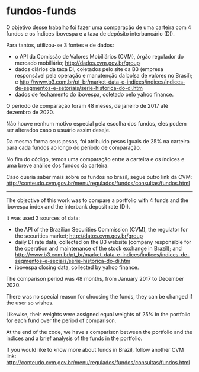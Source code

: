 # fundos-funds

O objetivo desse trabalho foi fazer uma comparação de uma carteira com 4 fundos e os índices Ibovespa e a taxa de depósito interbancário (DI).

Para tantos, utilizou-se 3 fontes e de dados:
- o API da Comissão de Valores Mobiliários (CVM), órgão regulador do mercado mobiliário;
 http://dados.cvm.gov.br/group
- dados diários da taxa DI, coletados pelo site da B3 (empresa responsável pela operação e manutenção da bolsa de valores no Brasil); e
 http://www.b3.com.br/pt_br/market-data-e-indices/indices/indices-de-segmentos-e-setoriais/serie-historica-do-di.htm 
- dados de fechamento do ibovespa, coletado pelo yahoo finance.

 O período de comparação foram 48 meses, de janeiro de 2017 até dezembro de 2020.
 
Não houve nenhum motivo especial pela escolha dos fundos, eles podem ser alterados caso o usuário assim deseje.

Da mesma forma seus pesos, foi atribuido pesos iguais de 25% na carteira para cada fundos ao longo do período de comparação.

No fim do código, temos uma comparação entre a carteira e os índices e uma breve análise dos fundos da carteira.

Caso queria saber mais sobre os fundos no brasil, segue outro link da CVM: http://conteudo.cvm.gov.br/menu/regulados/fundos/consultas/fundos.html

***

The objective of this work was to compare a portfolio with 4 funds and the Ibovespa index and the interbank deposit rate (DI).

It was used 3 sources of data:
- the API of the Brazilian Securities Commission (CVM), the regulator for the securities market;
 http://datos.cvm.gov.br/group
- daily DI rate data, collected on the B3 website (company responsible for the operation and maintenance of the stock exchange in Brazil); and
 http://www.b3.com.br/pt_br/market-data-e-indices/indices/indices-de-segmentos-e-seciais/serie-historica-do-di.htm
- ibovespa closing data, collected by yahoo finance.

 The comparison period was 48 months, from January 2017 to December 2020.
 
There was no special reason for choosing the funds, they can be changed if the user so wishes.

Likewise, their weights were assigned equal weights of 25% in the portfolio for each fund over the period of comparison.

At the end of the code, we have a comparison between the portfolio and the indices and a brief analysis of the funds in the portfolio.

If you would like to know more about funds in Brazil, follow another CVM link: http://conteudo.cvm.gov.br/menu/regulados/fundos/consultas/fundos.html
